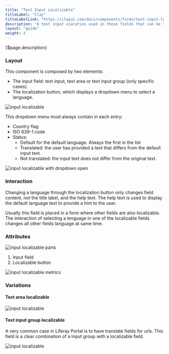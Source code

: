 ```yaml
---
title: "Text Input Localizable"
titleLabel: "Clay"
titleLabelLink: "https://clayui.com/docs/components/forms/text-input-localizable.html"
description: "A text input viaration used in those fields that can be translated into multiple languages."
layout: "guide"
weight: 4
---
```


<div class="page-description">{$page.description}</div>

### Layout

This component is composed by two elements:

* The input field: text input, text area or text input group (only specific cases).
* The localization button, which displays a dropdown menu to select a language.

![input localizable](../../../images/InputLocalizable.jpg)

This dropdown menu must always contain in each entry:
* Country flag
* ISO 639-1 code
* Status:
    * Default for the default language. Always the first in the list
    * Translated: the user has provided a text that differs from the default input text.
    * Not translated: the input text does not differ from the original text.

![input localizable with dropdown open](../../../images/InputLocalizableOpen.jpg)

### Interaction

Changing a language through the localization button only changes field content, not the title label, and the help text. The help text is used to display the default language text to provide a hint to the user.

Usually this field is placed in a form where other fields are also localizable. The interaction of selecting a lenguage in one of the localizable fields changes all other fields language at same time.

### Attributes

![input localizable parts](../../../images/InputLocalizableParts.jpg)

1. Input field
2. Localizable button

![input localizable metrics](../../../images/InputLocalizableMetrics.jpg)


### Variations

#### Text area localizable

![input localizable](../../../images/InputLocalizableArea.jpg)

#### Text input group localizable

A very common case in Liferay Portal is to have translate fields for urls. This field is a clear combination of a input group with a localizable field.

![input localizable](../../../images/InputLocalizableGroupUrl.jpg)



